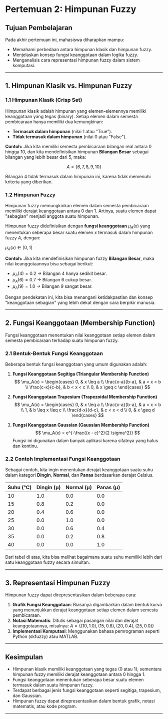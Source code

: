 # Pertemuan 2: Himpunan Fuzzy

## Tujuan Pembelajaran
Pada akhir pertemuan ini, mahasiswa diharapkan mampu:
- Memahami perbedaan antara himpunan klasik dan himpunan fuzzy.
- Menjelaskan konsep fungsi keanggotaan dalam logika fuzzy.
- Menganalisis cara representasi himpunan fuzzy dalam sistem komputasi.

---

## 1. Himpunan Klasik vs. Himpunan Fuzzy
### 1.1 Himpunan Klasik (Crisp Set)
Himpunan klasik adalah himpunan yang elemen-elemennya memiliki keanggotaan yang tegas (binary). Setiap elemen dalam semesta pembicaraan hanya memiliki dua kemungkinan:
- **Termasuk dalam himpunan** (nilai 1 atau "True").
- **Tidak termasuk dalam himpunan** (nilai 0 atau "False").

**Contoh:**
Jika kita memiliki semesta pembicaraan bilangan real antara 0 hingga 10, dan kita mendefinisikan himpunan **Bilangan Besar** sebagai bilangan yang lebih besar dari 5, maka:

$$ A = \{6, 7, 8, 9, 10\}$$

Bilangan 4 tidak termasuk dalam himpunan ini, karena tidak memenuhi kriteria yang diberikan.

### 1.2 Himpunan Fuzzy
Himpunan fuzzy memungkinkan elemen dalam semesta pembicaraan memiliki derajat keanggotaan antara 0 dan 1. Artinya, suatu elemen dapat "sebagian" menjadi anggota suatu himpunan.

Himpunan fuzzy didefinisikan dengan **fungsi keanggotaan** $\mu_A(x)$ yang menentukan seberapa besar suatu elemen $x$ termasuk dalam himpunan fuzzy $A$, dengan:

$\mu_A(x) \in [0,1]$

**Contoh:**
Jika kita mendefinisikan himpunan fuzzy **Bilangan Besar**, maka nilai keanggotaannya bisa sebagai berikut:
- $\mu_A(4) = 0.2$ → Bilangan 4 hanya sedikit besar.
- $\mu_A(6) = 0.7$ → Bilangan 6 cukup besar.
- $\mu_A(9) = 1.0$ → Bilangan 9 sangat besar.

Dengan pendekatan ini, kita bisa menangani ketidakpastian dan konsep "keanggotaan sebagian" yang lebih dekat dengan cara berpikir manusia.

---

## 2. Fungsi Keanggotaan (Membership Function)
Fungsi keanggotaan menentukan nilai keanggotaan setiap elemen dalam semesta pembicaraan terhadap suatu himpunan fuzzy.

### 2.1 Bentuk-Bentuk Fungsi Keanggotaan
Beberapa bentuk fungsi keanggotaan yang umum digunakan adalah:
1. **Fungsi Keanggotaan Segitiga (Triangular Membership Function)**
   $$
   \mu_A(x) = \begin{cases} 
   0, & x \leq a \\ 
   \frac{x-a}{b-a}, & a < x < b \\ 
   \frac{c-x}{c-b}, & b < x < c \\ 
   0, & x \geq c
   \end{cases}
   $$

2. **Fungsi Keanggotaan Trapesium (Trapezoidal Membership Function)**
   $$
   \mu_A(x) = \begin{cases} 
   0, & x \leq a \\ 
   \frac{x-a}{b-a}, & a < x < b \\ 
   1, & b \leq x \leq c \\ 
   \frac{d-x}{d-c}, & c < x < d \\ 
   0, & x \geq d
   \end{cases}
   $$

3. **Fungsi Keanggotaan Gaussian (Gaussian Membership Function)**
   $$
   \mu_A(x) = e^{-\frac{(x - c)^2}{2 \sigma^2}}
   $$
   Fungsi ini digunakan dalam banyak aplikasi karena sifatnya yang halus dan kontinu.

### 2.2 Contoh Implementasi Fungsi Keanggotaan
Sebagai contoh, kita ingin menentukan derajat keanggotaan suatu suhu dalam kategori **Dingin**, **Normal**, dan **Panas** berdasarkan derajat Celsius.

| Suhu (°C) | Dingin (μ) | Normal (μ) | Panas (μ) |
|-----------|------------|------------|-----------|
| 10        | 1.0        | 0.0        | 0.0       |
| 15        | 0.8        | 0.2        | 0.0       |
| 20        | 0.4        | 0.6        | 0.0       |
| 25        | 0.0        | 1.0        | 0.0       |
| 30        | 0.0        | 0.6        | 0.4       |
| 35        | 0.0        | 0.2        | 0.8       |
| 40        | 0.0        | 0.0        | 1.0       |

Dari tabel di atas, kita bisa melihat bagaimana suatu suhu memiliki lebih dari satu keanggotaan fuzzy secara simultan.

---

## 3. Representasi Himpunan Fuzzy
Himpunan fuzzy dapat direpresentasikan dalam beberapa cara:
1. **Grafik Fungsi Keanggotaan**: Biasanya digambarkan dalam bentuk kurva yang menunjukkan derajat keanggotaan setiap elemen dalam semesta pembicaraan.
2. **Notasi Matematis**: Ditulis sebagai pasangan nilai dan derajat keanggotaannya, misalnya:
   $A = \{(10,1.0), (15,0.8), (20,0.4), (25,0.0)\}$
3. **Implementasi Komputasi**: Menggunakan bahasa pemrograman seperti Python (skfuzzy) atau MATLAB.

---

## Kesimpulan
- Himpunan klasik memiliki keanggotaan yang tegas (0 atau 1), sementara himpunan fuzzy memiliki derajat keanggotaan antara 0 hingga 1.
- Fungsi keanggotaan menentukan seberapa besar suatu elemen termasuk dalam suatu himpunan fuzzy.
- Terdapat berbagai jenis fungsi keanggotaan seperti segitiga, trapesium, dan Gaussian.
- Himpunan fuzzy dapat direpresentasikan dalam bentuk grafik, notasi matematis, atau kode program.

---

